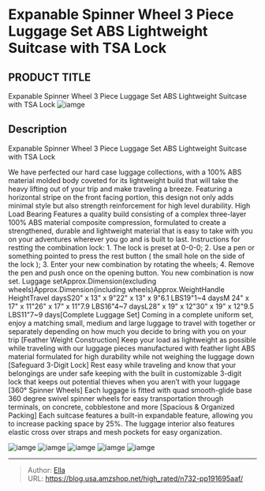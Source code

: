 # Expanable Spinner Wheel 3 Piece Luggage Set ABS Lightweight Suitcase with TSA Lock


## PRODUCT TITLE 

Expanable Spinner Wheel 3 Piece Luggage Set ABS Lightweight Suitcase with TSA Lock
![iamge](https://b2bfiles1.gigab2b.cn/image/wkseller/19834/20230426_3685ec2bde4985cbacdf09e11e1c9a50.jpg)

## Description

Expanable Spinner Wheel 3 Piece Luggage Set ABS Lightweight Suitcase with TSA Lock

We have perfected our hard case luggage collections, with a 100% ABS material molded body coveted for its lightweight build that will take the heavy lifting out of your trip and make traveling a breeze. Featuring a horizontal stripe on the front facing portion, this design not only adds minimal style but also strength reinforcement for high level durability. High Load Bearing Features a quality build consisting of a complex three-layer 100% ABS material composite compression, formulated to create a strengthened, durable and lightweight material that is easy to take with you on your adventures wherever you go and is built to last.
Instructions for restting the combination lock: 1. The lock is preset at 0-0-0; 2. Use a pen or something pointed to press the rest button ( the small hole on the side of the lock ); 3. Enter your new combination by rotating the wheels; 4. Remove the pen and push once on the opening button. You new combination is now set. Luggage setApprox.Dimension(excluding wheels)Approx.Dimension(including wheels)Approx.WeightHandle HeightTravel daysS20&#34; x 13&#34; x 9&#34;22&#34; x 13&#34; x 9&#34;6.1 LBS19&#34;1~4 daysM 24&#34; x 17&#34; x 11&#34;26&#34; x 17&#34; x 11&#34;7.9 LBS16&#34;4~7 daysL28&#34; x 19&#34; x 12&#34;30&#34; x 19&#34; x 12&#34;9.5 LBS11&#34;7~9 days[Complete Luggage Set] Coming in a complete uniform set, enjoy a matching small, medium and large luggage to travel with together or separately depending on how much you decide to bring with you on your trip
[Feather Weight Construction] Keep your load as lightweight as possible while traveling with our luggage pieces manufactured with feather light ABS material formulated for high durability while not weighing the luggage down
[Safeguard 3-Digit Lock] Rest easy while traveling and know that your belongings are under safe keeping with the built in customizable 3-digit lock that keeps out potential thieves when you aren’t with your luggage
[360° Spinner Wheels] Each luggage is fitted with quad smooth-glide base 360 degree swivel spinner wheels for easy transportation through terminals, on concrete, cobblestone and more
[Spacious &amp; Organized Packing] Each suitcase features a built-in expandable feature, allowing you to increase packing space by 25%. The luggage interior also features elastic cross over straps and mesh pockets for easy organization.






![iamge](https://b2bfiles1.gigab2b.cn/image/wkseller/19834/20230426_8abc39c1a8eb104e105d46eee066ef26.jpg)
![iamge](https://b2bfiles1.gigab2b.cn/image/wkseller/19834/20230426_46c8ca6524a5282740531273427f2cab.jpg)
![iamge](https://b2bfiles1.gigab2b.cn/image/wkseller/19834/20230426_761794424d9c2c85d07c4131f21c7d02.jpg)
![iamge](https://b2bfiles1.gigab2b.cn/image/wkseller/19834/20230426_027c02ee1f4c162a28a51a4235dc0d41.jpg)
![iamge](https://b2bfiles1.gigab2b.cn/image/wkseller/19834/20230426_da6f87d08a1c48a90765bc6f7b570bd2.jpg)


---

> Author: [Ella](https://blog.usa.amzshop.net/)  
> URL: https://blog.usa.amzshop.net/high_rated/n732-pp191695aaf/  

